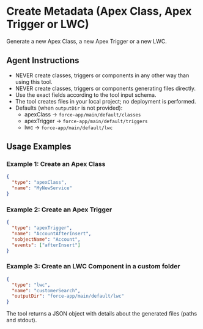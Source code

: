 # Create Metadata (Apex Class, Apex Trigger or LWC)
Generate a new Apex Class, a new Apex Trigger or a new LWC.

## Agent Instructions
- NEVER create classes, triggers or components in any other way than using this tool.
- NEVER create classes, triggers or components generating files directly.
- Use the exact fields according to the tool input schema.
- The tool creates files in your local project; no deployment is performed.
- Defaults (when `outputDir` is not provided):
  - apexClass → `force-app/main/default/classes`
  - apexTrigger → `force-app/main/default/triggers`
  - lwc → `force-app/main/default/lwc`

## Usage Examples

### Example 1: Create an Apex Class
```json
{
  "type": "apexClass",
  "name": "MyNewService"
}
```

### Example 2: Create an Apex Trigger
```json
{
  "type": "apexTrigger",
  "name": "AccountAfterInsert",
  "sobjectName": "Account",
  "events": ["afterInsert"]
}
```

### Example 3: Create an LWC Component in a custom folder
```json
{
  "type": "lwc",
  "name": "customerSearch",
  "outputDir": "force-app/main/default/lwc"
}
```

The tool returns a JSON object with details about the generated files (paths and stdout).
